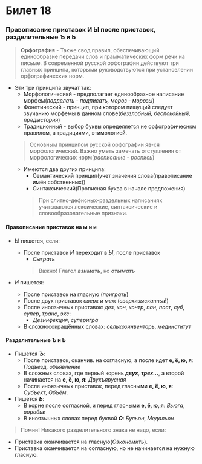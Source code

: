 # Билет 18

### Правописание приставок И Ы после приставок, разделительные Ъ и Ь
> **Орфография** - Также свод правил, обеспечивающий единообразие передачи слов и грамматических форм речи на письме. 
> В современной русской орфографии действуют три главных принципа, которыми руководствуются при установлении орфографических норм.

- Эти три принципа звучат так:
    * Морфологичесикй - предполагает единообразное написание морфем(*подделать - подписать, мороз - морозы*)
    * Фонетический - принцип, при котором пишущий следует звучанию морфемы в данном слове(*беззлобный, беспокойный, предыстория*)
    * Традиционный - выбор буквы определяется не орфографичесикм правилом, а традициями, этимологией.
    > Основным принципом русской орфографии яв-ся морфологический. Важно уметь замечать отступления от морфологических норм(*расписание - роспись*)
    * Имеются два других принципа:
        * Семантический принцип(учет значения слова(правописание имён собственных))
        * Синтаксический(Прописная буква в начале предложения)
        > При слитно-дефисных-раздельных написаниях учитываются лексические, синтаксические и словообразовательные признаки.

#### Правописание приставок на ы и и 

- Ы пишется, если:
    * После приставок *И* переходит в *Ы*, после приставок
        * *Сыграть*
        > Важно! Глагол ***взимать***, но ***отымать***

- *И* пишется:
    * После приставок на гласную (*поиграть*)
    * После двух приставок *сверх* и *меж* (*сверхизысканный*)
    * После иноязычных приставок: *дез*, *кон*, *контр*, *пан*, *пост*, *суб*, *супер*, *транс*, *экс*:
        * *Дезинфекция*, *суперигра*
    * В сложносокращённых словах: *сельхозинвентарь*, *мединститут*

#### Разделительные Ъ и Ь 

- Пишется ***Ъ***:
    - После приставок, оканчив. на согласную, а после идет **е, ё, ю, я**: *Подъезд, объявление*
    - В сложных словах, где первый корень ***двух, трех...***, а второй начинается на **е, ё, ю, я**: *Двухъярусная*
    - После иноязычных приставок, перед гласными **е, ё, ю, я**: *Субъект*, *Объём*.
- Пишется ***Ь***:
    - В корне после согласной, и перед гласными **е, ё, ю, я**: *Вьюга*, *воробьи*
    - В иноязычных словах перед буквой ***О***: *Бульон*, *Медальон*

> Помни! Никакого разделительного знака не надо, если:
- Приставка оканчивается на гласную(*Сэкономить*).
- Приставка оканчивается на согласную, но не начинается на нужную гласную.
